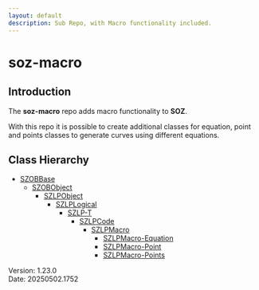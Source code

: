 ```yaml
---
layout: default
description: Sub Repo, with Macro functionality included.
---
```


# soz-macro

## Introduction

The **soz-macro** repo adds macro functionality to **SOZ**.

With this repo it is possible to create additional classes for equation, point and points classes to generate curves using different equations.
## Class Hierarchy

- [SZOBBase](/classes/SZOBBase.html)
  - [SZOBObject](/classes/SZOBObject.html)
    - [SZLPObject](/classes/SZLPObject.html)
      - [SZLPLogical](/classes/SZLPLogical.html)
        - [SZLP-T](/classes/SZLP-T.html)
          - [SZLPCode](/classes/SZLPCode.html)
            - [SZLPMacro](/classes/SZLPMacro.html)
              - [SZLPMacro-Equation](/classes/SZLPMacro-Equation.html)
              - [SZLPMacro-Point](/classes/SZLPMacro-Point.html)
              - [SZLPMacro-Points](/classes/SZLPMacro-Points.html)

Version:  1.23.0
<br>
Date: 20250502.1752
